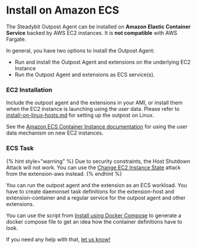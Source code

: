 # Install on Amazon ECS

The Steadybit Outpost Agent can be installed on **Amazon Elastic Container Service** backed by AWS EC2 instances. It is **not compatible** with AWS Fargate.

In general, you have two options to install the Outpost Agent:

- Run and install the Outpost Agent and extensions on the underlying EC2 Instance
- Run the Outpost Agent and extensions as ECS service(s).

### EC2 Installation

Include the outpost agent and the extensions in your AMI, or install them when the EC2 instance is launching using the user data. Please refer to [install-on-linux-hosts.md](install-on-linux-hosts.md "mention") for setting up the outpost on Linux.

See the [Amazon ECS Container Instance documentation](https://docs.aws.amazon.com/AmazonECS/latest/developerguide/launch_container_instance.html) for using the user data mechanism on new EC2 instances.

### ECS Task

{% hint style="warning" %}
Due to security constraints, the Host Shutdown Attack will not work. You can use the [Change EC2 Instance State](https://hub.steadybit.com/action/com.steadybit.extension_aws.ec2-instance.state) attack from the extension-aws instead.
{% endhint %}

You can run the outpost agent and the extension as an ECS workload. You have to create daemonset task definitions for the extension-host and extension-container and a regular service for the outpost agent and other extensions.

You can use the script from [Install using Docker Compose](/install-and-configure/install-outpost-agent/install-as-docker-container.md) to generate a docker compose file to get an idea how the container definitions have to look.

If you need any help with that, <a href="mailto:support@steadybit.com" rel="nofollow">let us know!</a>
